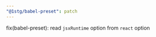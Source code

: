 ```yaml
---
"@1stg/babel-preset": patch
---
```


fix(babel-preset): read `jsxRuntime` option from `react` option
